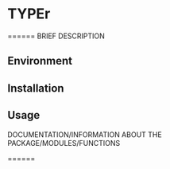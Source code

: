 # TYPEr
======
BRIEF DESCRIPTION

## Environment

## Installation

## Usage 

DOCUMENTATION/INFORMATION ABOUT THE PACKAGE/MODULES/FUNCTIONS

======

